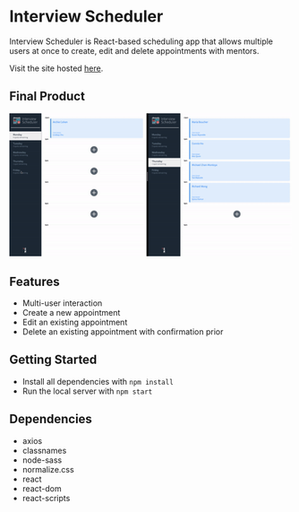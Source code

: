 # Interview Scheduler

Interview Scheduler is React-based scheduling app that allows multiple users at once to create, edit and delete appointments with mentors.

Visit the site hosted [here](https://scheduler-ch.netlify.app/).

## Final Product
![](./docs/main.gif)

## Features
* Multi-user interaction
* Create a new appointment
* Edit an existing appointment
* Delete an existing appointment with confirmation prior

## Getting Started
* Install all dependencies with `npm install`
* Run the local server with `npm start`

## Dependencies
* axios
* classnames
* node-sass
* normalize.css
* react
* react-dom
* react-scripts



